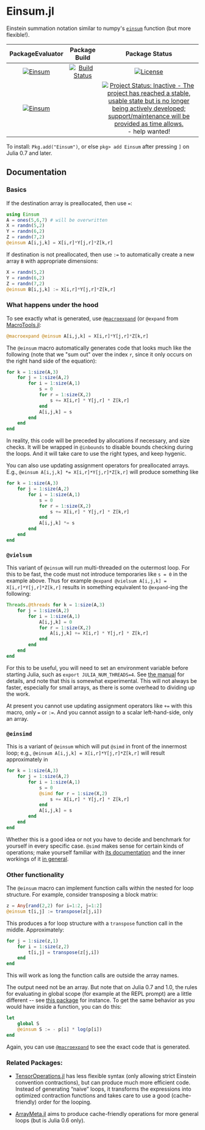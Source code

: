 # Einsum.jl
Einstein summation notation similar to numpy's [`einsum`](http://docs.scipy.org/doc/numpy-1.10.0/reference/generated/numpy.einsum.html) function (but more flexible!).

| **PackageEvaluator** | **Package Build** | **Package Status** |
|:--------------------:|:---------:|:------------------:|
| [![Einsum](http://pkg.julialang.org/badges/Einsum_0.7.svg)](http://pkg.julialang.org/?pkg=Einsum) | [![Build Status](https://travis-ci.org/ahwillia/Einsum.jl.svg?branch=master)](https://travis-ci.org/ahwillia/Einsum.jl) | [![License](http://img.shields.io/badge/license-MIT-brightgreen.svg?style=flat)](LICENSE.md) |
[![Einsum](http://pkg.julialang.org/badges/Einsum_0.6.svg)](http://pkg.julialang.org/?pkg=Einsum) | | [![Project Status: Inactive - The project has reached a stable, usable state but is no longer being actively developed; support/maintenance will be provided as time allows.](http://www.repostatus.org/badges/latest/inactive.svg)](http://www.repostatus.org/#inactive) - help wanted! |

To install: `Pkg.add("Einsum")`, or else `pkg> add Einsum` after pressing `]` on Julia 0.7 and later.

## Documentation

### Basics

If the destination array is preallocated, then use `=`:

```julia
using Einsum
A = ones(5,6,7) # will be overwritten
X = randn(5,2)
Y = randn(6,2)
Z = randn(7,2)
@einsum A[i,j,k] = X[i,r]*Y[j,r]*Z[k,r]
```

If destination is not preallocated, then use `:=` to automatically create a new array `B` with appropriate dimensions:

```julia
X = randn(5,2)
Y = randn(6,2)
Z = randn(7,2)
@einsum B[i,j,k] := X[i,r]*Y[j,r]*Z[k,r]
```

### What happens under the hood

To see exactly what is generated, use [`@macroexpand`](https://docs.julialang.org/en/stable/stdlib/base/#Base.@macroexpand) (or `@expand` from [MacroTools.jl](https://github.com/MikeInnes/MacroTools.jl):

```julia
@macroexpand @einsum A[i,j,k] = X[i,r]*Y[j,r]*Z[k,r]
```

The `@einsum` macro automatically generates code that looks much like the following (note that we "sum out" over the index `r`, since it only occurs on the right hand side of the equation):

```julia
for k = 1:size(A,3)
    for j = 1:size(A,2)
        for i = 1:size(A,1)
            s = 0
            for r = 1:size(X,2)
                s += X[i,r] * Y[j,r] * Z[k,r]
            end
            A[i,j,k] = s
        end
    end
end
```

In reality, this code will be preceded by allocations if necessary, and size checks. It will be wrapped in `@inbounds` to disable bounds checking during the loops. And it will take care to use the right types, and keep hygenic.

You can also use updating assignment operators for preallocated arrays.  E.g., `@einsum A[i,j,k] *= X[i,r]*Y[j,r]*Z[k,r]` will produce something like

```julia
for k = 1:size(A,3)
    for j = 1:size(A,2)
        for i = 1:size(A,1)
            s = 0
            for r = 1:size(X,2)
                s += X[i,r] * Y[j,r] * Z[k,r]
            end
            A[i,j,k] *= s
        end
    end
end
```

### `@vielsum`

This variant of `@einsum` will run multi-threaded on the outermost loop. For this to be fast, the code must not introduce temporaries like `s = 0` in the example above. Thus for example `@expand @vielsum A[i,j,k] = X[i,r]*Y[j,r]*Z[k,r]` results in something equivalent to `@expand`-ing the following:

```julia
Threads.@threads for k = 1:size(A,3)
    for j = 1:size(A,2)
        for i = 1:size(A,1)
            A[i,j,k] = 0
            for r = 1:size(X,2)
                A[i,j,k] += X[i,r] * Y[j,r] * Z[k,r]
            end
        end
    end
end
```

For this to be useful, you will need to set an environment variable before starting Julia, such as `export JULIA_NUM_THREADS=4`. See [the manual](https://docs.julialang.org/en/stable/manual/parallel-computing/#Multi-Threading-(Experimental)-1) for details, and note that this is somewhat experimental. This will not always be faster, especially for small arrays, as there is some overhead to dividing up the work.

At present you cannot use updating assignment operators like `+=` with this macro, only `=` or `:=`. And you cannot assign to a scalar left-hand-side, only an array.

### `@einsimd`

This is a variant of `@einsum` which will put `@simd` in front of the innermost loop; e.g., `@einsum A[i,j,k] = X[i,r]*Y[j,r]*Z[k,r]` will result approximately in

```julia
for k = 1:size(A,3)
    for j = 1:size(A,2)
        for i = 1:size(A,1)
            s = 0
            @simd for r = 1:size(X,2)
                s += X[i,r] * Y[j,r] * Z[k,r]
            end
            A[i,j,k] = s
        end
    end
end
```

Whether this is a good idea or not you have to decide and benchmark for yourself in every specific case.  `@simd` makes sense for certain kinds of operations; make yourself familiar with [its documentation](https://docs.julialang.org/en/stable/manual/performance-tips/#Performance-Annotations-1) and the inner workings of it [in general](https://software.intel.com/en-us/articles/vectorization-in-julia).


### Other functionality

The `@einsum` macro can implement function calls within the nested for loop structure. For example, consider transposing a block matrix:

```julia
z = Any[rand(2,2) for i=1:2, j=1:2]
@einsum t[i,j] := transpose(z[j,i])
```

This produces a for loop structure with a `transpose` function call in the middle. Approximately:

```julia
for j = 1:size(z,1)
    for i = 1:size(z,2)
        t[i,j] = transpose(z[j,i])
    end
end
```

This will work as long the function calls are outside the array names.

The output need not be an array. But note that on Julia 0.7 and 1.0, the rules for evaluating in global scope (for example at the REPL prompt) are a little different -- see [this package](https://github.com/stevengj/SoftGlobalScope.jl) for instance. To get the same behavior as you would have inside a function, you can do this:  

```julia
let
    global S
    @einsum S := - p[i] * log(p[i])
end
```

Again, you can use [`@macroexpand`](https://docs.julialang.org/en/stable/stdlib/base/#Base.@macroexpand) to see the exact code that is generated.


### Related Packages:

* [TensorOperations.jl](https://github.com/Jutho/TensorOperations.jl) has less flexible syntax (only allowing strict Einstein convention contractions), but can produce much more efficient code.  Instead of generating “naive” loops, it transforms the expressions into optimized contraction functions and takes care to use a good (cache-friendly) order for the looping.

* [ArrayMeta.jl](https://github.com/shashi/ArrayMeta.jl) aims to produce cache-friendly operations for more general loops (but is Julia 0.6 only).
